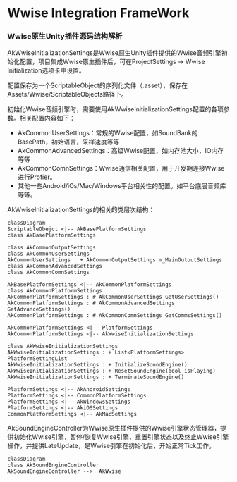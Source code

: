 # Wwise Integration FrameWork

### Wwise原生Unity插件源码结构解析

AkWwiseInitializationSettings是Wwise原生Unity插件提供的Wwise音频引擎初始化配置，项目集成Wwise原生插件后，可在ProjectSettings -> Wwise Initialization选项卡中设置。

配置保存为一个ScriptableObject的序列化文件（.asset），保存在Assets/Wwise/ScriptableObjects路径下。

初始化Wwise音频引擎时，需要使用AkWwiseInitializationSettings配置的各项参数。相关配置内容如下：

- AkCommonUserSettings：常规的Wwise配置，如SoundBank的BasePath，初始语言，采样速度等等
- AkCommonAdvancedSettings：高级Wwise配置，如内存池大小，IO内存等等
- AkCommonComnSettings：Wwise通信相关配置，用于开发期连接Wwise进行Profier。
- 其他一些Android/iOs/Mac/Windows平台相关性的配置。如平台底层音频库等等。

AkWwiseInitializationSettings的相关的类层次结构：

```mermaid
classDiagram
ScriptableObejct <|-- AkBasePlatformSettings
class AkBasePlatformSettings

class AkCommonOutputSettings
class AkCommonUserSettings
AkCommonUserSettings : + AkCommonOutputSettings m_MainOutoutSettings
class AkCommonAdvancedSettings
class AkCommonComnSettings

AkBasePlatformSettings <|-- AkCommonPlatformSettings
class AkCommonPlatformSettings
AkCommonPlatformSettings : # AkCommonUserSettings GetUserSettings()
AkCommonPlatformSettings : # AkCommonAdvancedSettings GetAdvanceSettings()
AkCommonPlatformSettings : # AkCommonComnSettings GetCommsSettings()

AkCommonPlatformSettings <|-- PlatformSettings
AkCommonPlatformSettings <|-- AkWwiseInitializationSettings

class AkWwiseInitializationSettings
AkWwiseInitializationSettings : + List<PlatformSettings> PlatformSettingList
AkWwiseInitializationSettings : + InitializeSoundEngine()
AkWwiseInitializationSettings : + ResetSoundEngine(bool isPlaying)
AkWwiseInitializationSettings : + TerminateSoundEngine()

PlatformSettings <|-- AkAndroidSettings
PlatformSettings <|-- CommonPlatformSettings
PlatformSettings <|-- AkWindowsSettings
PlatformSettings <|-- AkiOSSettings
CommonPlatformSettings <|-- AkMacSettings

```



AkSoundEngineController为Wwise原生插件提供的Wwise引擎状态管理器，提供初始化Wwise引擎，暂停/恢复Wwise引擎，重置引擎状态以及终止Wwise引擎操作，并提供LateUpdate，是Wwise引擎在初始化后，开始正常Tick工作。

```mermaid
classDiagram
class AkSoundEngineController
AkSoundEngineController -->  AkWwise

```
